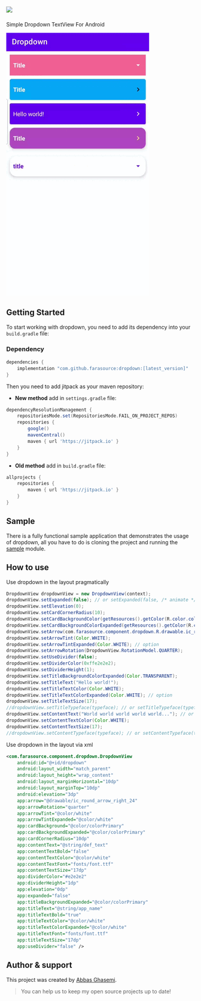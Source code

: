 [![](https://jitpack.io/v/farasource/dropdown.svg)](https://jitpack.io/#farasource/dropdown)
-
Simple Dropdown TextView For Android

![](media/demo.gif)

## Getting Started

To start working with dropdown, you need to add its dependency into your `build.gradle` file:
### Dependency
```groovy
dependencies {
    implementation "com.github.farasource:dropdown:[latest_version]"
}
```

Then you need to add jitpack as your maven repository:

* **New method** add in `settings.gradle` file:
```groovy
dependencyResolutionManagement {
    repositoriesMode.set(RepositoriesMode.FAIL_ON_PROJECT_REPOS)
    repositories {
        google()
        mavenCentral()
        maven { url 'https://jitpack.io' }
    }
}
```

* **Old method** add in `build.gradle` file:
```groovy
allprojects {
    repositories {
        maven { url 'https://jitpack.io' }
    }
}
```

## Sample
There is a fully functional sample application that demonstrates the usage of dropdown, all you have to do is cloning the project and running the [sample](https://github.com/farasource/dropdown/tree/master/sample) module.
## How to use

Use dropdown in the layout pragmatically
```JAVA
DropdownView dropdownView = new DropdownView(context);
dropdownView.setExpanded(false); // or setExpanded(false, /* animate */true)
dropdownView.setElevation(0);
dropdownView.setCardCornerRadius(10);
dropdownView.setCardBackgroundColor(getResources().getColor(R.color.colorPrimary)); // or setCardBackground(drawable)
dropdownView.setCardBackgroundColorExpanded(getResources().getColor(R.color.colorPrimary)); // option
dropdownView.setArrow(com.farasource.component.dropdown.R.drawable.ic_round_arrow_right_24); // or setArrow(drawable)
dropdownView.setArrowTint(Color.WHITE);
dropdownView.setArrowTintExpanded(Color.WHITE); // option
dropdownView.setArrowRotation(DropdownView.RotationModel.QUARTER);
dropdownView.setUseDivider(false);
dropdownView.setDividerColor(0xffe2e2e2);
dropdownView.setDividerHeight(1);
dropdownView.setTitleBackgroundColorExpanded(Color.TRANSPARENT);
dropdownView.setTitleText("Hello world!");
dropdownView.setTitleTextColor(Color.WHITE);
dropdownView.setTitleTextColorExpanded(Color.WHITE); // option
dropdownView.setTitleTextSize(17);
//dropdownView.setTitleTypeface(typeface); // or setTitleTypeface(typeface, /* bold */ true)
dropdownView.setContentText("World world world world world..."); // or setHtmlContent(content)
dropdownView.setContentTextColor(Color.WHITE);
dropdownView.setContentTextSize(17);
//dropdownView.setContentTypeface(typeface); // or setContentTypeface(typeface, /* bold */ false)
```

Use dropdown in the layout via xml
```XML
<com.farasource.component.dropdown.DropdownView
    android:id="@+id/dropdown"
    android:layout_width="match_parent"
    android:layout_height="wrap_content"
    android:layout_marginHorizontal="10dp"
    android:layout_marginTop="10dp"
    android:elevation="3dp"
    app:arrow="@drawable/ic_round_arrow_right_24"
    app:arrowRotation="quarter"
    app:arrowTint="@color/white"
    app:arrowTintExpanded="@color/white"
    app:cardBackground="@color/colorPrimary"
    app:cardBackgroundExpanded="@color/colorPrimary"
    app:cardCornerRadius="10dp"
    app:contentText="@string/def_text"
    app:contentTextBold="false"
    app:contentTextColor="@color/white"
    app:contentTextFont="fonts/font.ttf"
    app:contentTextSize="17dp"
    app:dividerColor="#e2e2e2"
    app:dividerHeight="1dp"
    app:elevation="0dp"
    app:expanded="false"
    app:titleBackgroundExpanded="@color/colorPrimary"
    app:titleText="@string/app_name"
    app:titleTextBold="true"
    app:titleTextColor="@color/white"
    app:titleTextColorExpanded="@color/white"
    app:titleTextFont="fonts/font.ttf"
    app:titleTextSize="17dp"
    app:useDivider="false" />
```

## Author & support
This project was created by [Abbas Ghasemi](https://farasource.com/).
> You can help us to keep my open source projects up to date!
